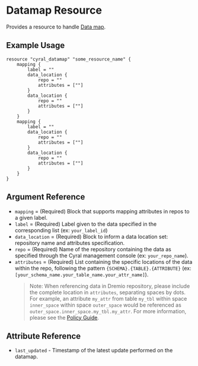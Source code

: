 # Datamap Resource

Provides a resource to handle [Data map](https://cyral.com/docs/policy#data-map).

## Example Usage

```hcl
resource "cyral_datamap" "some_resource_name" {
    mapping {
        label = ""
        data_location {
            repo = ""
            attributes = [""]
        }
        data_location {
            repo = ""
            attributes = [""]
        }
    }
    mapping {
        label = ""
        data_location {
            repo = ""
            attributes = [""]
        }
        data_location {
            repo = ""
            attributes = [""]
        }
    }
}
```

## Argument Reference

* `mapping` = (Required) Block that supports mapping attributes in repos to a given label.
* `label` = (Required) Label given to the data specified in the corresponding list (ex: `your_label_id`)
* `data_location` = (Required) Block to inform a data location set: repository name and attributes specification.
* `repo` = (Required) Name of the repository containing the data as specified through the Cyral management console (ex: `your_repo_name`).
* `attributes` = (Required) List containing the specific locations of the data within the repo, following the pattern `{SCHEMA}.{TABLE}.{ATTRIBUTE}` (ex: `[your_schema_name.your_table_name.your_attr_name]`).
  > Note: When referencing data in Dremio repository, please include the complete location in `attributes`, separating spaces by dots. For example, an attribute `my_attr` from table `my_tbl` within space `inner_space` within space `outer_space` would be referenced as `outer_space.inner_space.my_tbl.my_attr`. For more information, please see the [Policy Guide](https://cyral.com/docs/reference/policy/).

## Attribute Reference

* `last_updated` - Timestamp of the latest update performed on the datamap.
